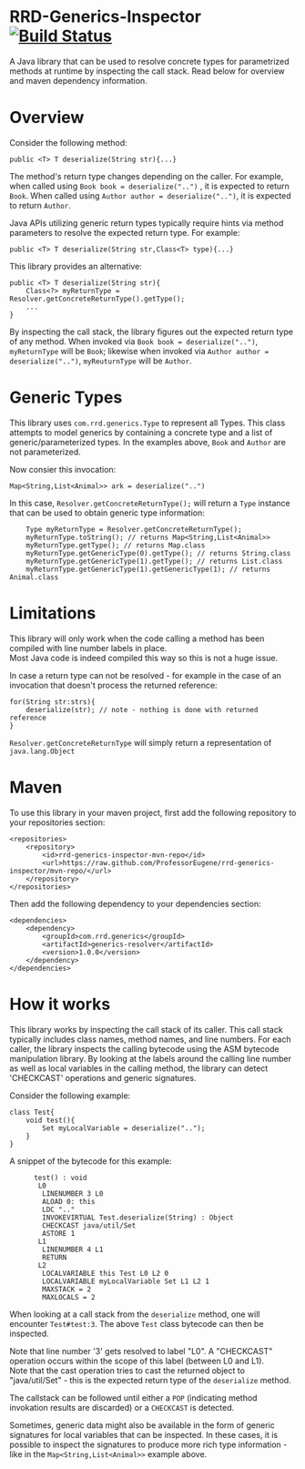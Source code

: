 RRD-Generics-Inspector [![Build Status](https://drone.io/github.com/ProfessorEugene/rrd-generics-inspector/status.png)](https://drone.io/github.com/ProfessorEugene/rrd-generics-inspector/latest)
======================
A Java library that can be used to resolve concrete types for parametrized methods at runtime by inspecting the call stack.
Read below for overview and maven dependency information. 

Overview
========
Consider the following method:
	
	public <T> T deserialize(String str){...}
	
The method's return type changes depending on the caller.  For example, when called using `Book book = deserialize("..")` , 
it is expected to return `Book`.  When called using `Author author = deserialize("..")`, it is expected to return `Author`.

Java APIs utilizing generic return types typically require hints via method parameters to resolve the expected return type.
For example:

	public <T> T deserialize(String str,Class<T> type){...}


This library provides an alternative:
	
	public <T> T deserialize(String str){
		Class<?> myReturnType = Resolver.getConcreteReturnType().getType();
		...
	}
	

By inspecting the call stack, the library figures out the expected return type of any method.  When invoked via
`Book book = deserialize("..")`, `myReturnType` will be `Book`; likewise when invoked via `Author author = deserialize("..")`, 
`myReuturnType` will be `Author`.

Generic Types
=============
This library uses `com.rrd.generics.Type` to represent all Types.  This class attempts to model generics by containing
a concrete type and a list of generic/parameterized types.  In the examples above, `Book` and `Author` are not parameterized.

Now consier this invocation: 

	Map<String,List<Animal>> ark = deserialize("..")

In this case, `Resolver.getConcreteReturnType();` will return a `Type` instance that can be used to obtain generic type information:

		Type myReturnType = Resolver.getConcreteReturnType();
		myReturnType.toString(); // returns Map<String,List<Animal>>
		myReturnType.getType(); // returns Map.class
		myReturnType.getGenericType(0).getType(); // returns String.class
		myReturnType.getGenericType(1).getType(); // returns List.class
		myReturnType.getGenericType(1).getGenericType(1); // returns Animal.class


Limitations
===========
This library will only work when the code calling a method has been compiled with line number labels in place.  
Most Java code is indeed compiled this way so this is not a huge issue.

In case a return type can not be resolved - for example in the case of an invocation that doesn't process the returned reference:	

	for(String str:strs){
		deserialize(str); // note - nothing is done with returned reference
	}
	
`Resolver.getConcreteReturnType` will simply return a representation of `java.lang.Object`


Maven
=====
To use this library in your maven project, first add the following repository to your repositories section:

	<repositories>
	    <repository>
	        <id>rrd-generics-inspector-mvn-repo</id>
	        <url>https://raw.github.com/ProfessorEugene/rrd-generics-inspector/mvn-repo/</url>        
	    </repository>
	</repositories>

Then add the following dependency to your dependencies section:

	<dependencies>
		<dependency>
			<groupId>com.rrd.generics</groupId>
			<artifactId>generics-resolver</artifactId>
			<version>1.0.0</version>
		</dependency>
	</dependencies>

How it works
============
This library works by inspecting the call stack of its caller.  This call stack typically includes class names, method names, and line numbers.
For each caller, the library inspects the calling bytecode using the ASM bytecode manipulation library.  By looking at the labels around the 
calling line number as well as local variables in the calling method, the library can detect 'CHECKCAST' operations and generic signatures.

Consider the following example:

	class Test{
		void test(){
			Set myLocalVariable = deserialize("..");		
		}
	}

A snippet of the bytecode for this example:

		  test() : void
		   L0
		    LINENUMBER 3 L0
		    ALOAD 0: this
		    LDC ".."
		    INVOKEVIRTUAL Test.deserialize(String) : Object
		    CHECKCAST java/util/Set
		    ASTORE 1
		   L1
		    LINENUMBER 4 L1
		    RETURN
		   L2
		    LOCALVARIABLE this Test L0 L2 0
		    LOCALVARIABLE myLocalVariable Set L1 L2 1
		    MAXSTACK = 2
		    MAXLOCALS = 2

When looking at a call stack from the `deserialize` method, one will encounter `Test#test:3`.  The above `Test` class bytecode can then
be inspected.

Note that line number '3' gets resolved to label "L0".  A "CHECKCAST" operation occurs within the scope of this label (between L0 and L1).  
Note that the cast operation tries to cast the returned object to "java/util/Set" - this is the expected return type of the `deserialize` method.

The callstack can be followed until either a `POP` (indicating method invokation results are discarded) or a `CHECKCAST` is detected.

Sometimes, generic data might also be available in the form of generic signatures for local variables that can be inspected.  In these cases, it 
is possible to inspect the signatures to produce more rich type information - like in the `Map<String,List<Animal>>` example above.




